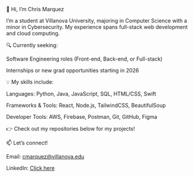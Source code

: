 👋 Hi, I’m Chris Marquez

I’m a student at Villanova University, majoring in Computer Science with a minor in Cybersecurity. My experience spans full-stack web development and cloud computing.

🔍 Currently seeking:

Software Engineering roles (Front-end, Back-end, or Full-stack)

Internships or new grad opportunities starting in 2026

💡 My skills include:

Languages: Python, Java, JavaScript, SQL, HTML/CSS, Swift

Frameworks & Tools: React, Node.js, TailwindCSS, BeautifulSoup

Developer Tools: AWS, Firebase, Postman, Git, GitHub, Figma

👉 Check out my repositories below for my projects!

📫 Let’s connect!

Email: cmarquez@villanova.edu

LinkedIn: [Click here](https://www.linkedin.com/in/chris--marquez/)
